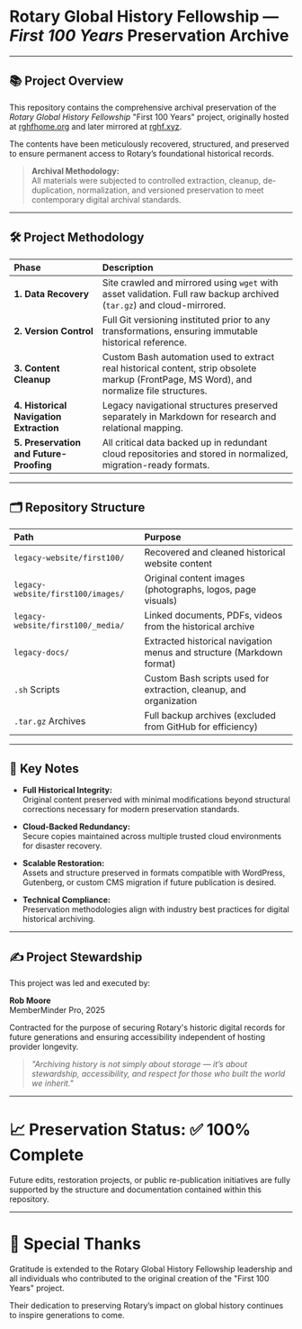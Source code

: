 # Rotary Global History Fellowship — *First 100 Years* Preservation Archive

---

## 📚 Project Overview

This repository contains the comprehensive archival preservation of the *Rotary Global History Fellowship* "First 100 Years" project, originally hosted at [rghfhome.org](http://www.rghfhome.org) and later mirrored at [rghf.xyz](http://www.rghf.xyz).

The contents have been meticulously recovered, structured, and preserved to ensure permanent access to Rotary’s foundational historical records.

> **Archival Methodology:**  
> All materials were subjected to controlled extraction, cleanup, de-duplication, normalization, and versioned preservation to meet contemporary digital archival standards.

---

## 🛠️ Project Methodology

| Phase | Description |
|:---|:---|
| **1. Data Recovery** | Site crawled and mirrored using `wget` with asset validation. Full raw backup archived (`tar.gz`) and cloud-mirrored. |
| **2. Version Control** | Full Git versioning instituted prior to any transformations, ensuring immutable historical reference. |
| **3. Content Cleanup** | Custom Bash automation used to extract real historical content, strip obsolete markup (FrontPage, MS Word), and normalize file structures. |
| **4. Historical Navigation Extraction** | Legacy navigational structures preserved separately in Markdown for research and relational mapping. |
| **5. Preservation and Future-Proofing** | All critical data backed up in redundant cloud repositories and stored in normalized, migration-ready formats. |

---

## 🗂️ Repository Structure

| Path | Purpose |
|:---|:---|
| `legacy-website/first100/` | Recovered and cleaned historical website content |
| `legacy-website/first100/images/` | Original content images (photographs, logos, page visuals) |
| `legacy-website/first100/_media/` | Linked documents, PDFs, videos from the historical archive |
| `legacy-docs/` | Extracted historical navigation menus and structure (Markdown format) |
| `.sh` Scripts | Custom Bash scripts used for extraction, cleanup, and organization |
| `.tar.gz` Archives | Full backup archives (excluded from GitHub for efficiency) |

---

## 🚨 Key Notes

- **Full Historical Integrity:**  
  Original content preserved with minimal modifications beyond structural corrections necessary for modern preservation standards.
  
- **Cloud-Backed Redundancy:**  
  Secure copies maintained across multiple trusted cloud environments for disaster recovery.

- **Scalable Restoration:**  
  Assets and structure preserved in formats compatible with WordPress, Gutenberg, or custom CMS migration if future publication is desired.

- **Technical Compliance:**  
  Preservation methodologies align with industry best practices for digital historical archiving.

---

## ✍️ Project Stewardship

This project was led and executed by:

**Rob Moore**  
MemberMinder Pro, 2025

Contracted for the purpose of securing Rotary's historic digital records for future generations and ensuring accessibility independent of hosting provider longevity.

> *"Archiving history is not simply about storage — it’s about stewardship, accessibility, and respect for those who built the world we inherit."*

---

# 📈 Preservation Status: ✅ 100% Complete

Future edits, restoration projects, or public re-publication initiatives are fully supported by the structure and documentation contained within this repository.

---

# 📣 Special Thanks

Gratitude is extended to the Rotary Global History Fellowship leadership and all individuals who contributed to the original creation of the "First 100 Years" project.

Their dedication to preserving Rotary’s impact on global history continues to inspire generations to come.
